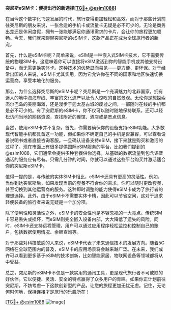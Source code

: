 **突尼斯eSIM卡：便捷出行的新选择[[TG💪+ @esim1088](https://t.me/s/esim1088)]**

在当今这个数字化飞速发展的时代，旅行变得更加轻松和高效。而对于那些计划前往突尼斯的朋友来说，一张合适的手机卡或流量卡无疑是必不可少的。无论是商务出差还是休闲度假，拥有一张能够满足你通讯需求的卡片，会让你的旅程更加顺畅。今天，我们就来聊聊突尼斯的eSIM卡，这款产品正在成为全球旅行者的新宠。

首先，什么是eSIM卡呢？简单来说，eSIM是一种嵌入式SIM卡技术，它不需要传统的物理SIM卡。这意味着你可以直接将eSIM激活到你的智能手机或其他支持设备中，而无需更换实体卡。这种技术的优势显而易见——更方便、更环保。对于经常出国的人来说，eSIM卡尤其实用，因为它允许你在不同的国家和地区快速切换运营商，享受本地化的服务。

那么，为什么选择突尼斯的eSIM卡呢？突尼斯是一个充满魅力的北非国家，拥有迷人的地中海海岸线、丰富的文化遗产以及令人惊叹的自然景观。无论你是想探索杰尔巴岛的美丽海滩，还是漫步于迦太基古城的废墟之间，一部随时在线的手机都是必不可少的。有了突尼斯的eSIM卡，你不仅可以随时随地保持联系，还可以轻松访问当地的网络资源，查找附近的餐馆、酒店或是景点信息。

当然，使用eSIM卡并不复杂。首先，你需要确保你的设备支持eSIM功能。大多数现代智能手机都具备这一功能，但如果你不确定自己的手机是否兼容，可以查看设备说明书或者直接咨询客服。一旦确认设备支持eSIM，接下来就是购买和激活的过程了。现在市面上有很多提供国际eSIM服务的平台，比如我们提到的@esim1088，它们通常会提供多种套餐供你选择，从基础的数据流量到包含语音通话的服务应有尽有。只需几分钟的时间，你就可以通过这些平台购买并激活适合你的突尼斯eSIM卡。

值得一提的是，与传统的实体SIM卡相比，eSIM卡还具有更高的灵活性。例如，当你到达突尼斯后，如果发现当前的套餐不符合你的需求，你可以随时更改套餐，甚至切换到其他运营商的服务。这种即时调整的能力使得eSIM卡成为了旅行者的理想选择。此外，由于eSIM卡不需要实体卡槽，因此可以节省空间，这对于追求轻便装备的旅行者来说无疑是一个加分项。

除了便利性和灵活性之外，eSIM卡的安全性也是不容忽视的一大亮点。传统SIM卡容易丢失或损坏，而eSIM则完全嵌入设备内部，大大降低了遗失的风险。同时，eSIM卡还支持远程管理，用户可以通过应用程序轻松监控和控制自己的账户，包括数据使用情况、余额查询等。

对于那些对科技敏感的人来说，eSIM卡代表了未来通信技术的发展方向。随着5G网络在全球范围内的普及，eSIM卡的应用场景将会越来越广泛。在未来，我们或许可以看到更多基于eSIM的技术创新，比如智能家居、物联网设备等领域都将从中受益。

总之，突尼斯的eSIM卡不仅是一款实用的通讯工具，更是现代旅行者不可或缺的好伙伴。它以便捷、灵活、安全的特点赢得了众多用户的青睐。如果你正计划前往突尼斯，不妨考虑一下这款创新型的产品，让您的旅程更加无忧无虑。记住，无论何时何地，保持连接才是旅行的乐趣所在！

[[TG💪+ @esim1088](https://t.me/s/esim1088) ![Image](https://i.postimg.cc/4NQfJmqS/Snipaste-2025-05-13-00-14-12.png)]